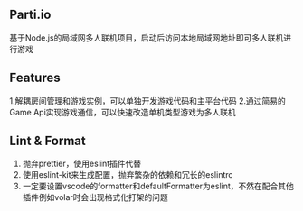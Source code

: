 ## Parti.io

基于Node.js的局域网多人联机项目，启动后访问本地局域网地址即可多人联机进行游戏

## Features
1.解耦房间管理和游戏实例，可以单独开发游戏代码和主平台代码
2.通过简易的Game Api实现游戏通信，可以快速改造单机类型游戏为多人联机

## Lint & Format

1. 抛弃prettier，使用eslint插件代替
2. 使用eslint-kit来生成配置，抛弃繁杂的依赖和冗长的eslintrc
3. 一定要设置vscode的formatter和defaultFormatter为eslint，不然在配合其他插件例如volar时会出现格式化打架的问题
